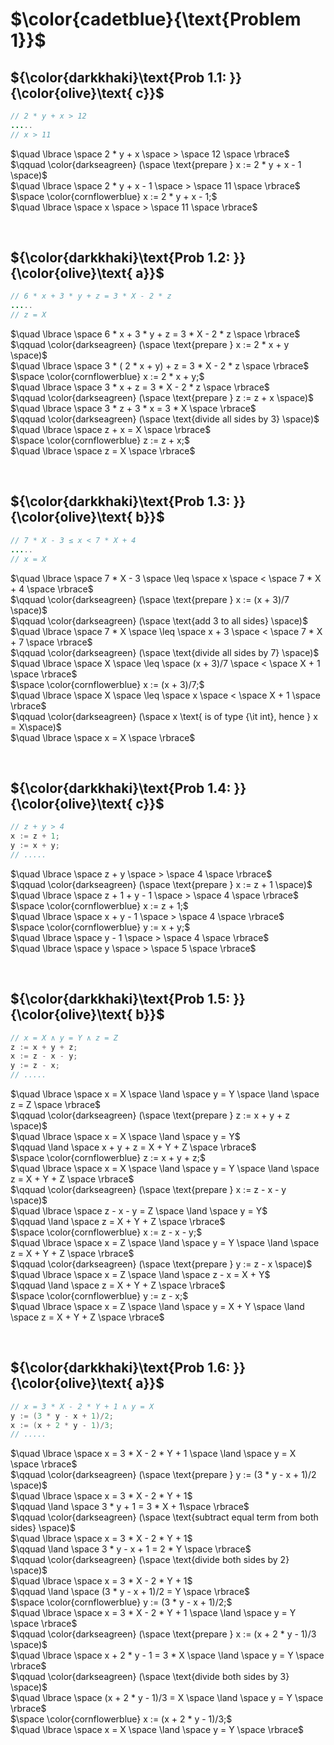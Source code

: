 # $\color{cadetblue}{\text{Problem 1}}$

## ${\color{darkkhaki}\text{Prob 1.1: }}{\color{olive}\text{ c}}$

```java
// 2 * y + x > 12
.....
// x > 11
```

$\quad \lbrace \space 2 * y + x \space > \space 12  \space \rbrace$  
$\qquad \color{darkseagreen} (\space \text{prepare } x := 2 * y + x - 1 \space)$  
$\quad \lbrace \space 2 * y + x - 1 \space > \space 11 \space \rbrace$  
$\space \color{cornflowerblue} x := 2 * y + x - 1;$  
$\quad \lbrace \space x \space > \space 11 \space \rbrace$  

&nbsp;

## ${\color{darkkhaki}\text{Prob 1.2: }}{\color{olive}\text{ a}}$

```java
// 6 * x + 3 * y + z = 3 * X - 2 * z
.....
// z = X
```

$\quad \lbrace \space 6 * x + 3 * y + z = 3 * X - 2 * z \space \rbrace$  
$\qquad \color{darkseagreen} (\space \text{prepare } x := 2 * x + y \space)$  
$\quad \lbrace \space 3 * ( 2 * x + y) + z = 3 * X - 2 * z \space \rbrace$  
$\space \color{cornflowerblue} x := 2 * x + y;$  
$\quad \lbrace \space 3 * x + z = 3 * X - 2 * z \space \rbrace$  
$\qquad \color{darkseagreen} (\space \text{prepare } z := z + x \space)$  
$\quad \lbrace \space 3 * z + 3 * x = 3 * X \space \rbrace$  
$\qquad \color{darkseagreen} (\space \text{divide all sides by 3} \space)$  
$\quad \lbrace \space z + x = X \space \rbrace$  
$\space \color{cornflowerblue} z := z + x;$  
$\quad \lbrace \space z = X \space \rbrace$

&nbsp;

## ${\color{darkkhaki}\text{Prob 1.3: }}{\color{olive}\text{ b}}$

```java
// 7 * X - 3 ≤ x < 7 * X + 4
.....
// x = X
```

$\quad \lbrace \space 7 * X - 3 \space \leq \space x \space < \space 7 * X + 4  \space \rbrace$  
$\qquad \color{darkseagreen} (\space \text{prepare } x := (x + 3)/7 \space)$  
$\qquad \color{darkseagreen} (\space \text{add 3 to all sides} \space)$  
$\quad \lbrace \space 7 * X \space \leq \space x + 3 \space < \space 7 * X + 7  \space \rbrace$  
$\qquad \color{darkseagreen} (\space \text{divide all sides by 7} \space)$  
$\quad \lbrace \space X \space \leq \space (x + 3)/7 \space < \space X + 1  \space \rbrace$  
$\space \color{cornflowerblue} x := (x + 3)/7;$  
$\quad \lbrace \space X \space \leq \space x \space < \space X + 1  \space \rbrace$  
$\qquad \color{darkseagreen} (\space x \text{ is of type {\it int}, hence } x = X\space)$  
$\quad \lbrace \space x = X \space \rbrace$  

&nbsp;

## ${\color{darkkhaki}\text{Prob 1.4: }}{\color{olive}\text{ c}}$

```java
// z + y > 4
x := z + 1; 
y := x + y;
// .....
```

$\quad \lbrace \space z + y \space > \space 4  \space \rbrace$  
$\qquad \color{darkseagreen} (\space \text{prepare } x := z + 1 \space)$  
$\quad \lbrace \space z + 1 + y - 1 \space > \space 4  \space \rbrace$  
$\space \color{cornflowerblue} x := z + 1;$  
$\quad \lbrace \space x + y - 1 \space > \space 4  \space \rbrace$  
$\space \color{cornflowerblue} y := x + y;$  
$\quad \lbrace \space y - 1 \space > \space 4  \space \rbrace$  
$\quad \lbrace \space y \space > \space 5  \space \rbrace$  

&nbsp;

## ${\color{darkkhaki}\text{Prob 1.5: }}{\color{olive}\text{ b}}$

```java
// x = X ∧ y = Y ∧ z = Z
z := x + y + z; 
x := z - x - y; 
y := z - x;
// .....
```

$\quad \lbrace \space x = X \space \land \space y = Y \space \land \space z = Z \space \rbrace$  
$\qquad \color{darkseagreen} (\space \text{prepare } z := x + y + z \space)$  
$\quad \lbrace \space x = X \space \land \space y = Y$  
$\qquad \land \space x + y + z = X + Y + Z \space \rbrace$  
$\space \color{cornflowerblue} z := x + y + z;$  
$\quad \lbrace \space x = X \space \land \space y = Y \space \land \space z = X + Y + Z \space \rbrace$  
$\qquad \color{darkseagreen} (\space \text{prepare } x := z - x - y \space)$  
$\quad \lbrace \space z - x - y = Z \space \land \space y = Y$  
$\qquad \land \space z = X + Y + Z \space \rbrace$  
$\space \color{cornflowerblue} x := z - x - y;$  
$\quad \lbrace \space x = Z \space \land \space y = Y \space \land \space z = X + Y + Z \space \rbrace$  
$\qquad \color{darkseagreen} (\space \text{prepare } y := z - x \space)$  
$\quad \lbrace \space x = Z \space \land \space z - x = X + Y$  
$\qquad \land \space z = X + Y + Z \space \rbrace$  
$\space \color{cornflowerblue} y := z - x;$  
$\quad \lbrace \space x = Z \space \land \space y = X + Y \space \land \space z = X + Y + Z \space \rbrace$  

&nbsp;

## ${\color{darkkhaki}\text{Prob 1.6: }}{\color{olive}\text{ a}}$

```java
// x = 3 * X - 2 * Y + 1 ∧ y = X
y := (3 * y - x + 1)/2; 
x := (x + 2 * y - 1)/3; 
// .....
```

$\quad \lbrace \space x = 3 * X - 2 * Y + 1 \space \land \space y = X \space \rbrace$  
$\qquad \color{darkseagreen} (\space \text{prepare } y := (3 * y - x + 1)/2 \space)$  
$\quad \lbrace \space x = 3 * X - 2 * Y + 1$  
$\qquad \land \space 3 * y + 1 = 3 * X + 1\space \rbrace$  
$\qquad \color{darkseagreen} (\space \text{subtract equal term from both sides} \space)$  
$\quad \lbrace \space x = 3 * X - 2 * Y + 1$  
$\qquad \land \space 3 * y - x + 1 = 2 * Y \space \rbrace$  
$\qquad \color{darkseagreen} (\space \text{divide both sides by 2} \space)$  
$\quad \lbrace \space x = 3 * X - 2 * Y + 1$  
$\qquad \land \space (3 * y - x + 1)/2 = Y \space \rbrace$  
$\space \color{cornflowerblue} y := (3 * y - x + 1)/2;$  
$\quad \lbrace \space x = 3 * X - 2 * Y + 1 \space \land \space y = Y \space \rbrace$  
$\qquad \color{darkseagreen} (\space \text{prepare } x := (x + 2 * y - 1)/3 \space)$  
$\quad \lbrace \space x + 2 * y - 1 = 3 * X \space \land \space y = Y \space \rbrace$  
$\qquad \color{darkseagreen} (\space \text{divide both sides by 3} \space)$  
$\quad \lbrace \space (x + 2 * y - 1)/3 = X \space \land \space y = Y \space \rbrace$  
$\space \color{cornflowerblue} x := (x + 2 * y - 1)/3;$  
$\quad \lbrace \space x = X \space \land \space y = Y \space \rbrace$  

&nbsp;
